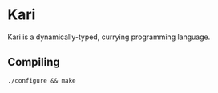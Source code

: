 # Kari

Kari is a dynamically-typed, currying programming language.

## Compiling

    ./configure && make